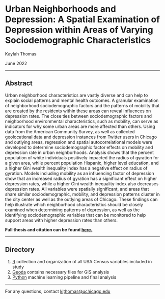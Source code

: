 # Urban Neighborhoods and Depression: A Spatial Examination of Depression within Areas of Varying Sociodemographic Characteristics
Kaylah Thomas

June 2022

---

## Abstract

Urban neighborhood characteristics are vastly diverse and can help to explain social patterns and mental health outcomes. A granular examination of neighborhood sociodemographic factors and the patterns of mobility that are created by the residents within these areas can reveal influences on depression rates. The close ties between sociodemographic factors and neighborhood environmental characteristics, such as mobility, can serve as indicators for why some urban areas are more affected than others. Using data from the American Community Survey, as well as collected geolocational data and depression instances from Twitter users in Chicago and outlying areas, regression and spatial autocorrelational models were developed to determine sociodemographic factor effects on mobility and depression rate in urban neighborhoods. Analysis shows that the percent population of white individuals positively impacted the radius of gyration for a given area, while percent population Hispanic, higher level education, and a higher Gini wealth inequality index has a negative effect on radius of gyration. Models including mobility as an influencing factor of depression show that an increased radius of gyration has a significant effect on higher depression rates, while a higher Gini wealth inequality index also decreases depression rates. All variables were spatially significant, and areas that share similar sociodemographic, mobility, and depression patterns cluster in the city center as well as the outlying areas of Chicago. These findings can help illustrate which neighborhood characteristics should be closely examined when determining patterns of depression, as well as the identifying sociodemographic variables that can be monitored to help support areas with higher depression rates than others.

**Full thesis and citation can be found [here.](https://knowledge.uchicago.edu/record/3803?&ln=en)**

---

## Directory
1. [R](https://github.com/kthomas14/Neighborhoods_and_depression/tree/main/R) collection and organization of all USA Census variables included in study
2. [Geoda](https://github.com/kthomas14/Neighborhoods_and_depression/tree/main/Geoda) contains necessary files for GIS analysis
3. [Python](https://github.com/kthomas14/Neighborhoods_and_depression/tree/main/Python) machine learning pipeline and final analysis

---

For any questions, contact kjthomas@uchicago.edu
